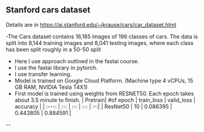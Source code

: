 ## Stanford cars dataset
Details are in https://ai.stanford.edu/~jkrause/cars/car_dataset.html

-The Cars dataset contains 16,185 images of 196 classes of cars. The data is split into 8,144 training images and 8,041 testing images, where each class has been split roughly in a 50-50 split

- Here I use approach outlined in the fastai course.
- I use the fastai library in pytorch.
- I use transfer learning.
- Model is trained on Google Cloud Platform. (Machine type 4 vCPUs, 15 GB RAM, NVIDIA Tesla T4X1)
- First model is trained using weights from RESNET50. Each epoch takes about 3.5 minute to finish.
| Pretrain| #of epoch  | train_loss | valid_loss | accuracy |
| :---:   | :-: | :-: | :-: | :-:|
| ResNet50 | 10 | 0.086395 | 0.443805 | 0.884591 |


-- 
